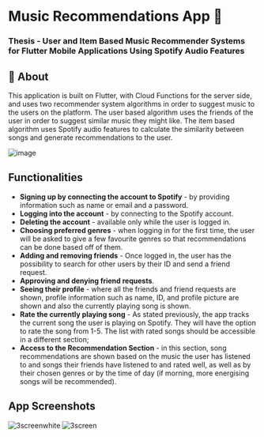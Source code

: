 <h1>
  <br>
  Music Recommendations App 🎵
  <br>
</h1>

<h3>Thesis - User and Item Based Music Recommender Systems for Flutter Mobile Applications Using Spotify Audio Features</h3>

## 📖 About

This application is built on Flutter, with Cloud Functions for the server side, and uses two recommender system algorithms in order to suggest music to the users on the platform. The user based algorithm uses the friends of the user in order to suggest similar music they might like. The item based algorithm uses Spotify audio features to calculate the similarity between songs and generate recommendations to the user.

![image](https://github.com/915-mitrofan-alexandru/Music-Recommendations-App/assets/44554446/9a7db55e-5756-4d9a-89da-b60d56700dd9)

## Functionalities

* **Signing up by connecting the account to Spotify** - by providing information
such as name or email and a password.
* **Logging into the account** - by connecting to the Spotify account.
* **Deleting the account** - available only while the user is logged in.
* **Choosing preferred genres** - when logging in for the first time, the user will
be asked to give a few favourite genres so that recommendations can be done
based off of them.
* **Adding and removing friends** - Once logged in, the user has the possibility to
search for other users by their ID and send a friend request.
* **Approving and denying friend requests**.
* **Seeing their profile** - where all the friends and friend requests are shown, profile information such as name, ID, and profile picture are shown and also the
currently playing song is shown.
* **Rate the currently playing song** - As stated previously, the app tracks the current song the user is playing on Spotify. They will have the option to rate the
song from 1-5. The list with rated songs should be accessible in a different
section;
* **Access to the Recommendation Section** - in this section, song recommendations are shown based on the music the user has listened to and songs their
friends have listened to and rated well, as well as by their chosen genres or by
the time of day (if morning, more energising songs will be recommended).

## App Screenshots

![3screenwhite](https://github.com/915-mitrofan-alexandru/Music-Recommendations-App/assets/44554446/0eccb3fd-1559-459d-8cd0-38fb6b765847)
![3screen](https://github.com/915-mitrofan-alexandru/Music-Recommendations-App/assets/44554446/ef73ec47-19cd-42ed-b925-3c0cde7dfee0)

